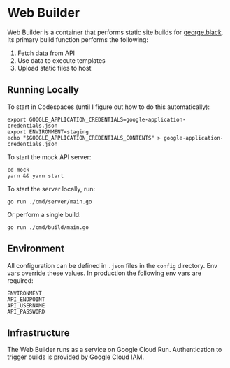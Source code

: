 # Web Builder

Web Builder is a container that performs static site builds for [george.black](https://george.black). Its primary build function performs the following:

1. Fetch data from API
2. Use data to execute templates
3. Upload static files to host

## Running Locally

To start in Codespaces (until I figure out how to do this automatically):

```
export GOOGLE_APPLICATION_CREDENTIALS=google-application-credentials.json
export ENVIRONMENT=staging
echo "$GOOGLE_APPLICATION_CREDENTIALS_CONTENTS" > google-application-credentials.json
```

To start the mock API server:

```
cd mock
yarn && yarn start
```

To start the server locally, run:

```
go run ./cmd/server/main.go
```

Or perform a single build:

```
go run ./cmd/build/main.go
```

## Environment

All configuration can be defined in `.json` files in the `config` directory. Env vars override these values. In production the following env vars are required:

```
ENVIRONMENT
API_ENDPOINT
API_USERNAME
API_PASSWORD
```

## Infrastructure

The Web Builder runs as a service on Google Cloud Run. Authentication to trigger builds is provided by Google Cloud IAM.
